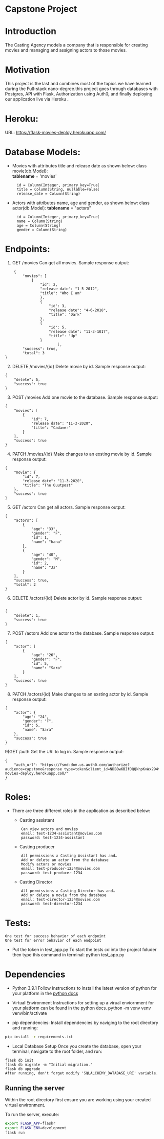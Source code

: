 # Capstone Project


# Introduction
The Casting Agency models a company that is responsible for creating movies and managing and assigning actors to those movies.

# Motivation 
This project is the last and combines most of the topics we have learned during the Full-stack nano-degree.this project goes through databases with Postgres, API with Flask, Authorization using Auth0, and finally deploying our application live via Heroku .


# Heroku:
URL: https://flask-movies-deploy.herokuapp.com/


# Database Models:
- Movies with attributes title and release date as shown below: 
    class movie(db.Model):  
        __tablename__ = 'movies'

        id = Column(Integer, primary_key=True)
        title = Column(String, nullable=False)
        release_date = Column(String)

- Actors with attributes name, age and gender, as shown below: 
    class actor(db.Model):
        __tablename__ = "actors"

        id = Column(Integer, primary_key=True)
        name = Column(String)
        age = Column(String)
        gender = Column(String)


# Endpoints:

1) GET /movies
Can get all movies.
Sample response output:
```
    {
        "movies": [
            {
                "id": 2,
                "release date": "1-5-2012",
                "title": "Who I am"
                },
                {
                    "id": 3,
                    "release date": "4-6-2018",
                    "title": "Dark"
                },
                {
                    "id": 5,
                    "release date": "11-3-1017",
                    "title": "Up"
                }
                        ],                 
        "success": true,
        "total": 3
}
```

2) DELETE /movies/{id}
Delete movie by id.
Sample response output:
```
{
    "delete": 5,
    "success": true
}
```

3) POST /movies
Add one movie to the database.
Sample response output:
```
{
    "movies": [
        {
            "id": 7,
            "release date": "11-3-2020",
            "title": "Cadaver"
        }
    ],
    "success": true
}
```

4) PATCH /movies/{id}
Make changes to an exsting movie by id.
Sample response output:
```
{
    "movie": {
        "id": 7,
        "release date": "11-3-2020",
        "title": "The Ouutpost"
    },
    "success": true
}
```

5) GET /actors
Can get all actors.
Sample response output:
```
{
    "actors": [
        {
            "age": "33",
            "gender": "F",
            "id": 1,
            "name": "hana"
        },
        {
            "age": "40",
            "gender": "M",
            "id": 2,
            "name": "Ja"
        }
    ],
    "success": true,
    "total": 2
}
```

6) DELETE /actors/{id}
Delete actor by id.
Sample response output:
```

{
    "delete": 1,
    "success": true
}
```

7) POST /actors
Add one actor to the database.
Sample response output:
```
{
    "actor": [
        {
            "age": "26",
            "gender": "F",
            "id": 5,
            "name": "Sara"
        }
    ],
    "success": true
}
```

8) PATCH /actors/{id}
Make changes to an exsting actor by id.
Sample response output:
```
{
    "actor": {
        "age": "24",
        "gender": "F",
        "id": 5,
        "name": "Sara"
    },
    "success": true
}
```

9)GET /auth
Get the URl to log in.
Sample response output:
```
{
    "auth_url": "https://fsnd-dom.us.auth0.com/authorize?audience=capstone&response_type=token&client_id=NDBBw6BIfDQQkhpKvWx294tcPNXudn72&redirect_uri=http://flask-movies-deploy.herokuapp.com/"
}
```



# Roles:
- There are three different roles in the application as described below:
    - Casting assistant
    ```
        Can view actors and movies
        email: test-1234-assistant@movies.com
        password: test-1234-assistant
    ```

    - Casting producer
    ```
        All permissions a Casting Assistant has and…
        Add or delete an actor from the database
        Modify actors or movies
        email: test-producer-1234@movies.com
        password: test-producer-1234
    ```

    - Casting Director
    ```
        All permissions a Casting Director has and…
        Add or delete a movie from the database
        email: test-director-1234@movies.com
        password: test-director-1234
    ```


# Tests:
    One test for success behavior of each endpoint
    One test for error behavior of each endpoint

- Put the token in test_app.py
To start the tests cd into the project foluder then type this command in terminal:
python test_app.py


# Dependencies

- Python 3.9.1
Follow instructions to install the latest version of python for your platform in the [python docs](https://www.python.org/downloads/)

- Virtual Environment
Instructions for setting up a virual enviornment for your platform can be found
in the python docs.
python -m venv venv
venv/bin/activate

- pip dependencies:
Install dependencies by naviging to the root directory and running:

```bash
pip install -r requirements.txt
```

- Local Database Setup
Once you create the database, open your terminal, navigate to the root folder, and run:
```
flask db init
flask db migrate -m "Initial migration."
flask db upgrade
After running, don't forget modify 'SQLALCHEMY_DATABASE_URI' variable.
```


## Running the server

Within the root directory first ensure you are working using your created virtual environment.

To run the server, execute:

```bash
export FLASK_APP=flaskr
export FLASK_ENV=development
flask run
```






